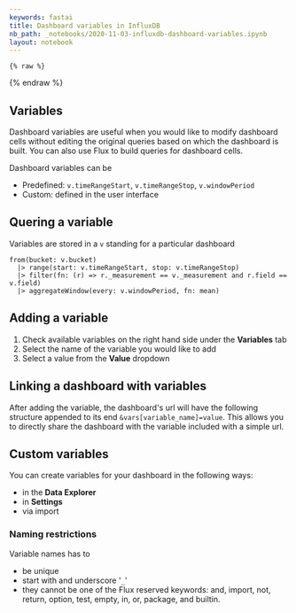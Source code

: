 ```yaml
---
keywords: fastai
title: Dashboard variables in InfluxDB
nb_path: _notebooks/2020-11-03-influxdb-dashboard-variables.ipynb
layout: notebook
---
```


<!--
#################################################
### THIS FILE WAS AUTOGENERATED! DO NOT EDIT! ###
#################################################
# file to edit: _notebooks/2020-11-03-influxdb-dashboard-variables.ipynb
-->

<div class="container" id="notebook-container">
        
    {% raw %}
    
<div class="cell border-box-sizing code_cell rendered">

</div>
    {% endraw %}

<div class="cell border-box-sizing text_cell rendered"><div class="inner_cell">
<div class="text_cell_render border-box-sizing rendered_html">
<h2 id="Variables">Variables<a class="anchor-link" href="#Variables"> </a></h2><p>Dashboard variables are useful when you would like to modify dashboard cells without editing the original queries based on which the dashboard is built. You can also use Flux to build queries for dashboard cells.</p>
<p>Dashboard variables can be</p>
<ul>
<li>Predefined: <code>v.timeRangeStart</code>, <code>v.timeRangeStop</code>, <code>v.windowPeriod</code></li>
<li>Custom: defined in the user interface</li>
</ul>
<h2 id="Quering-a-variable">Quering a variable<a class="anchor-link" href="#Quering-a-variable"> </a></h2><p>Variables are stored in a <code>v</code> standing for a particular dashboard</p>

<pre><code>from(bucket: v.bucket)
  |&gt; range(start: v.timeRangeStart, stop: v.timeRangeStop)
  |&gt; filter(fn: (r) =&gt; r._measurement == v._measurement and r.field == v.field)
  |&gt; aggregateWindow(every: v.windowPeriod, fn: mean)</code></pre>
<h2 id="Adding-a-variable">Adding a variable<a class="anchor-link" href="#Adding-a-variable"> </a></h2><ol>
<li>Check available variables on the right hand side under the <strong>Variables</strong> tab</li>
<li>Select the name of the variable you would like to add</li>
<li>Select a value from the <strong>Value</strong> dropdown</li>
</ol>
<h2 id="Linking-a-dashboard-with-variables">Linking a dashboard with variables<a class="anchor-link" href="#Linking-a-dashboard-with-variables"> </a></h2><p>After adding the variable, the dashboard's url will have the following structure appended to its end <code>&amp;vars[variable_name]=value</code>. This allows you to directly share the dashboard with the variable included with a simple url.</p>
<h2 id="Custom-variables">Custom variables<a class="anchor-link" href="#Custom-variables"> </a></h2><p>You can create variables for your dashboard in the following ways:</p>
<ul>
<li>in the <strong>Data Explorer</strong></li>
<li>in <strong>Settings</strong></li>
<li>via import</li>
</ul>
<h3 id="Naming-restrictions">Naming restrictions<a class="anchor-link" href="#Naming-restrictions"> </a></h3><p>Variable names has to</p>
<ul>
<li>be unique</li>
<li>start with and underscore '<code>_</code>'</li>
<li>they cannot be one of the Flux reserved keywords: and, import, not, return, option, test, empty, in, or, package, and builtin.</li>
</ul>

</div>
</div>
</div>
</div>
 

